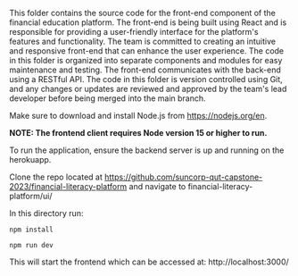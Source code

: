 This folder contains the source code for the front-end component of the financial education platform. The front-end is being built using React and is responsible for providing a user-friendly interface for the platform's features and functionality. The team is committed to creating an intuitive and responsive front-end that can enhance the user experience. The code in this folder is organized into separate components and modules for easy maintenance and testing. The front-end communicates with the back-end using a RESTful API. The code in this folder is version controlled using Git, and any changes or updates are reviewed and approved by the team's lead developer before being merged into the main branch.


Make sure to download and install Node.js from https://nodejs.org/en.

**NOTE: The frontend client requires Node version 15 or higher to run.**


To run the application, ensure the backend server is up and running on the herokuapp.


Clone the repo located at https://github.com/suncorp-qut-capstone-2023/financial-literacy-platform and navigate to financial-literacy-platform/ui/


In this directory run:

```npm install```

```npm run dev```


This will start the frontend which can be accessed at:
http://localhost:3000/
